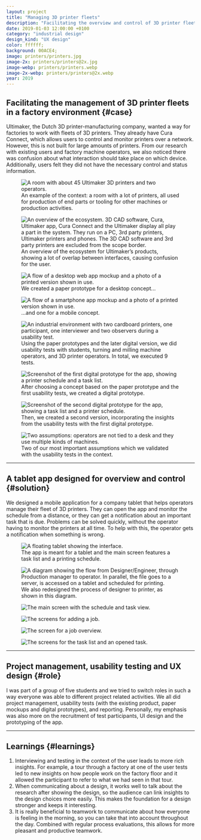 ```yaml
---
layout: project
title: "Managing 3D printer fleets"
description: "Facilitating the overview and control of 3D printer fleets in a factory environment with a tablet app by usability testing and redesigning"
date: 2019-01-03 12:00:00 +0100
category: "industrial design"
design_kind: "UX design"
color: ffffff;
background: 00ACE4;
image: printers/printers.jpg
image-2x: printers/printers@2x.jpg
image-webp: printers/printers.webp
image-2x-webp: printers/printers@2x.webp
year: 2019
---
```




## Facilitating the management of 3D printer fleets in a factory environment {#case}

Ultimaker, the Dutch 3D printer-manufacturing company, wanted a way for factories to work with fleets of 3D printers. They already have Cura Connect, which allows users to control and monitor printers over a network. However, this is not built for large amounts of printers. From our research with existing users and factory machine operators, we also noticed there was confusion about what interaction should take place on which device. Additionally, users felt they did not have the necessary control and status information.


<div class="project__picture-group">

  <figure class="project__picture">
    <picture>
      <source data-srcset="/static/img/printers/florenradica_workfloor.webp"
        type="image/webp" class="lazy">
      <img loading="lazy" class="project__image lazy" alt="A room with about 45 Ultimaker 3D printers and two operators."
        data-srcset="/static/img/printers/florenradica_workfloor.jpg"
        src="/static/img/placeholder.jpg"
        data-src="/static/img/printers/florenradica_workfloor.jpg">
    </picture>
    <figcaption class="project__caption">
      An example of the context: a room with a lot of printers, all used for production of end parts or tooling for other machines or production activities.
    </figcaption>
  </figure>

  <figure class="project__picture">
    <picture>
      <source data-srcset="/static/img/printers/problem_overview.webp 1x,
        /static/img/printers/problem_overview@2x.webp 2x"
        type="image/webp" class="lazy">
      <img loading="lazy" class="project__image lazy" alt="An overview of the ecosystem. 3D CAD software, Cura, Ultimaker app, Cura Connect and the Ultimaker display all play a part in the system. They run on a PC, 3rd party printers, Ultimaker printers and phones. The 3D CAD software and 3rd party printers are excluded from the scope border."
        data-srcset="/static/img/printers/problem_overview.png 1x,
          /static/img/printers/problem_overview@2x.png 2x"
        src="/static/img/placeholder.jpg"
        data-src="/static/img/printers/problem_overview.png">
    </picture>
    <figcaption class="project__caption">
      An overview of the ecosystem for Ultimaker’s products, showing a lot of overlap between interfaces, causing confusion for the user.
    </figcaption>
  </figure>

  <figure class="project__picture">
    <picture>
      <source data-srcset="/static/img/printers/paperprototypedesktop.webp 1x,
        /static/img/printers/paperprototypedesktop@2x.webp 2x"
        type="image/webp" class="lazy">
      <img loading="lazy" class="project__image lazy" alt="A flow of a desktop web app mockup and a photo of a printed version shown in use."
        data-srcset="/static/img/printers/paperprototypedesktop.png 1x,
          /static/img/printers/paperprototypedesktop@2x.png 2x"
        src="/static/img/placeholder.jpg"
        data-src="/static/img/printers/paperprototypedesktop.png">
    </picture>
    <figcaption class="project__caption">
      We created a paper prototype for a desktop concept...
    </figcaption>
  </figure>

  <figure class="project__picture">
    <picture>
      <source data-srcset="/static/img/printers/paperprototypesmartphone.webp 1x,
        /static/img/printers/paperprototypesmartphone@2x.webp 2x"
        type="image/webp" class="lazy">
      <img loading="lazy" class="project__image lazy" alt="A flow of a smartphone app mockup and a photo of a printed version shown in use."
        data-srcset="/static/img/printers/paperprototypesmartphone.png 1x,
          /static/img/printers/paperprototypesmartphone@2x.png 2x"
        src="/static/img/placeholder.jpg"
        data-src="/static/img/printers/paperprototypesmartphone.png">
    </picture>
    <figcaption class="project__caption">
      ...and one for a mobile concept.
    </figcaption>
  </figure>

  <figure class="project__picture">
    <picture>
      <source data-srcset="/static/img/printers/usertest.webp 1x,
        /static/img/printers/usertest@2x.webp 2x"
        type="image/webp" class="lazy">
      <img loading="lazy" class="project__image lazy" alt="An industrial environment with two cardboard printers, one participant, one interviewer and two observers during a usability test."
        data-srcset="/static/img/printers/usertest.jpg 1x,
          /static/img/printers/usertest@2x.jpg 2x"
        src="/static/img/placeholder.jpg"
        data-src="/static/img/printers/usertest.jpg">
    </picture>
    <figcaption class="project__caption">
      Using the paper prototypes and the later digital version, we did usability tests with students, turning and milling machine operators, and 3D printer operators. In total, we executed 9 tests.
    </figcaption>
  </figure>

  <figure class="project__picture">
    <picture>
      <source data-srcset="/static/img/printers/prototypev1.webp"
        type="image/webp" class="lazy">
      <img loading="lazy" class="project__image lazy" alt="Screenshot of the first digital prototype for the app, showing a printer schedule and a task list."
        data-srcset="/static/img/printers/prototypev1.png"
        src="/static/img/placeholder.jpg"
        data-src="/static/img/printers/prototypev1.png">
    </picture>
    <figcaption class="project__caption">
      After choosing a concept based on the paper prototype and the first usability tests, we created a digital prototype.
    </figcaption>
  </figure>

  <figure class="project__picture">
    <picture>
      <source data-srcset="/static/img/printers/prototypev2.webp"
        type="image/webp" class="lazy">
      <img loading="lazy" class="project__image lazy" alt="Screenshot of the second digital prototype for the app, showing a task list and a printer schedule."
        data-srcset="/static/img/printers/prototypev2.png"
        src="/static/img/placeholder.jpg"
        data-src="/static/img/printers/prototypev2.png">
    </picture>
    <figcaption class="project__caption">
      Then, we created a second version, incorporating the insights from the usability tests with the first digital prototype.
    </figcaption>
  </figure>

  <figure class="project__picture">
    <picture>
      <source data-srcset="/static/img/printers/assumptions.webp 1x,
        /static/img/printers/assumptions@2x.webp 2x"
        type="image/webp" class="lazy">
      <img loading="lazy" class="project__image lazy" alt="Two assumptions: operators are not tied to a desk and they use multiple kinds of machines."
        data-srcset="/static/img/printers/assumptions.png 1x,
          /static/img/printers/assumptions@2x.png 2x"
        src="/static/img/placeholder.jpg"
        data-src="/static/img/printers/assumptions.png">
    </picture>
    <figcaption class="project__caption">
      Two of our most important assumptions which we validated with the usability tests in the context.
    </figcaption>
  </figure>

</div>

---

## A tablet app designed for overview and control {#solution}

We designed a mobile application for a company tablet that helps operators manage their fleet of 3D printers. They can open the app and monitor the schedule from a distance, or they can get a notification about an important task that is due. Problems can be solved quickly, without the operator having to monitor the printers at all time. To help with this, the operator gets a notification when something is wrong.

<div class="project__picture-group">

  <figure class="project__picture">
    <picture>
      <source data-srcset="/static/img/printers/tablet.webp 1x,
        /static/img/printers/tablet@2x.webp 2x"
        type="image/webp" class="lazy">
      <img loading="lazy" class="project__image lazy" alt="A floating tablet showing the interface."
        data-srcset="/static/img/printers/tablet.png 1x,
          /static/img/printers/tablet@2x.png 2x"
        src="/static/img/placeholder.jpg"
        data-src="/static/img/printers/tablet.png">
    </picture>
    <figcaption class="project__caption">
      The app is meant for a tablet and the main screen features a task list and a printing schedule.
    </figcaption>
  </figure>

  <figure class="project__picture">
    <picture>
      <source data-srcset="/static/img/printers/getting_file.webp 1x,
        /static/img/printers/getting_file@2x.webp 2x"
        type="image/webp" class="lazy">
      <img loading="lazy" class="project__image lazy" alt="A diagram showing the flow from Designer/Engineer, through Production manager to operator. In parallel, the file goes to a server, is accessed on a tablet and scheduled for printing."
        data-srcset="/static/img/printers/getting_file.png 1x,
          /static/img/printers/getting_file@2x.png 2x"
        src="/static/img/placeholder.jpg"
        data-src="/static/img/printers/getting_file.png">
    </picture>
    <figcaption class="project__caption">
      We also redesigned the process of designer to printer, as shown in this diagram.
    </figcaption>
  </figure>

  <figure class="project__picture">
    <picture>
      <img loading="lazy" class="project__image lazy" alt="The main screen with the schedule and task view."
        data-srcset="/static/img/printers/design-1.png 1x,
          /static/img/printers/design-1@2x.png 2x"
        src="/static/img/placeholder.jpg"
        data-src="/static/img/printers/design-1.png">
    </picture>
    <figcaption class="project__caption"></figcaption>
  </figure>

  <figure class="project__picture">
    <picture>
      <img loading="lazy" class="project__image lazy" alt="The screens for adding a job."
        data-srcset="/static/img/printers/design-2.png 1x,
          /static/img/printers/design-2@2x.png 2x"
        src="/static/img/placeholder.jpg"
        data-src="/static/img/printers/design-2.png">
    </picture>
    <figcaption class="project__caption"></figcaption>
  </figure>

  <figure class="project__picture">
    <picture>
      <img loading="lazy" class="project__image lazy" alt="The screen for a job overview."
        data-srcset="/static/img/printers/design-3.png 1x,
          /static/img/printers/design-3@2x.png 2x"
        src="/static/img/placeholder.jpg"
        data-src="/static/img/printers/design-3.png">
    </picture>
    <figcaption class="project__caption"></figcaption>
  </figure>

  <figure class="project__picture">
    <picture>
      <img loading="lazy" class="project__image lazy" alt="The screens for the task list and an opened task."
        data-srcset="/static/img/printers/design-4.png 1x,
          /static/img/printers/design-4@2x.png 2x"
        src="/static/img/placeholder.jpg"
        data-src="/static/img/printers/design-4.png">
    </picture>
    <figcaption class="project__caption"></figcaption>
  </figure>

</div>


---

## Project management, usability testing and UX design {#role}

I was part of a group of five students and we tried to switch roles in such a way everyone was able to different project related activities. We all did project management, usability tests (with the existing product, paper mockups and digital prototypes), and reporting. Personally, my emphasis was also more on the recruitment of test participants, UI design and the prototyping of the app.

---

## Learnings {#learnings}

1. Interviewing and testing in the context of the user leads to more rich insights. For example, a tour through a factory at one of the user tests led to new insights on how people work on the factory floor and it allowed the participant to refer to what we had seen in that tour.
2. When communicating about a design, it works well to talk about the research after showing the design, so the audience can link insights to the design choices more easily. This makes the foundation for a design stronger and keeps it interesting.
3. It is really beneficial to teamwork to communicate about how everyone is feeling in the morning, so you can take that into account throughout the day. Combined with regular process evaluations, this allows for more pleasant and productive teamwork.
